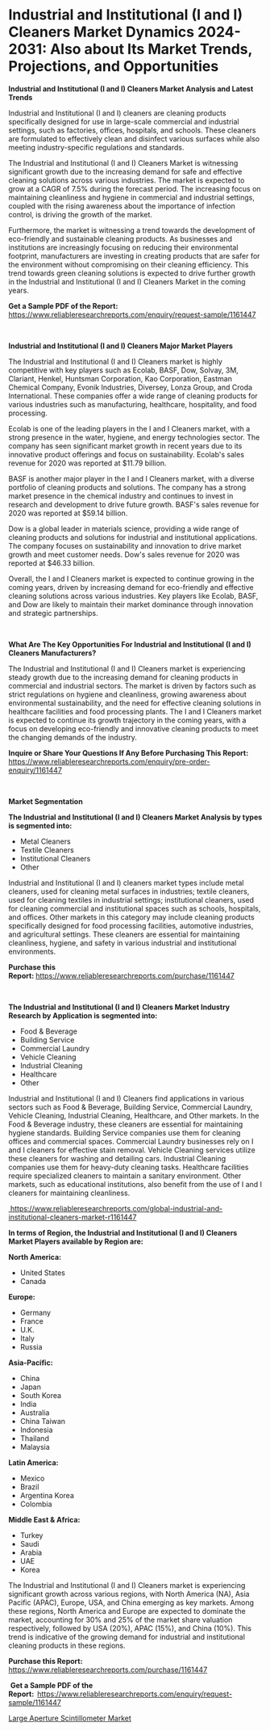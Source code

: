 <p><h1>Industrial and Institutional (I and I) Cleaners Market Dynamics 2024-2031: Also about Its Market Trends, Projections, and Opportunities</h1></p><p><strong>Industrial and Institutional (I and I) Cleaners Market Analysis and Latest Trends</strong></p>
<p><p>Industrial and Institutional (I and I) cleaners are cleaning products specifically designed for use in large-scale commercial and industrial settings, such as factories, offices, hospitals, and schools. These cleaners are formulated to effectively clean and disinfect various surfaces while also meeting industry-specific regulations and standards.</p><p>The Industrial and Institutional (I and I) Cleaners Market is witnessing significant growth due to the increasing demand for safe and effective cleaning solutions across various industries. The market is expected to grow at a CAGR of 7.5% during the forecast period. The increasing focus on maintaining cleanliness and hygiene in commercial and industrial settings, coupled with the rising awareness about the importance of infection control, is driving the growth of the market.</p><p>Furthermore, the market is witnessing a trend towards the development of eco-friendly and sustainable cleaning products. As businesses and institutions are increasingly focusing on reducing their environmental footprint, manufacturers are investing in creating products that are safer for the environment without compromising on their cleaning efficiency. This trend towards green cleaning solutions is expected to drive further growth in the Industrial and Institutional (I and I) Cleaners Market in the coming years.</p></p>
<p><strong>Get a Sample PDF of the Report:&nbsp;</strong> <a href="https://www.reliableresearchreports.com/enquiry/request-sample/1161447">https://www.reliableresearchreports.com/enquiry/request-sample/1161447</a></p>
<p>&nbsp;</p>
<p><strong>Industrial and Institutional (I and I) Cleaners Major Market Players</strong></p>
<p><p>The Industrial and Institutional (I and I) Cleaners market is highly competitive with key players such as Ecolab, BASF, Dow, Solvay, 3M, Clariant, Henkel, Huntsman Corporation, Kao Corporation, Eastman Chemical Company, Evonik Industries, Diversey, Lonza Group, and Croda International. These companies offer a wide range of cleaning products for various industries such as manufacturing, healthcare, hospitality, and food processing.</p><p>Ecolab is one of the leading players in the I and I Cleaners market, with a strong presence in the water, hygiene, and energy technologies sector. The company has seen significant market growth in recent years due to its innovative product offerings and focus on sustainability. Ecolab's sales revenue for 2020 was reported at $11.79 billion.</p><p>BASF is another major player in the I and I Cleaners market, with a diverse portfolio of cleaning products and solutions. The company has a strong market presence in the chemical industry and continues to invest in research and development to drive future growth. BASF's sales revenue for 2020 was reported at $59.14 billion.</p><p>Dow is a global leader in materials science, providing a wide range of cleaning products and solutions for industrial and institutional applications. The company focuses on sustainability and innovation to drive market growth and meet customer needs. Dow's sales revenue for 2020 was reported at $46.33 billion.</p><p>Overall, the I and I Cleaners market is expected to continue growing in the coming years, driven by increasing demand for eco-friendly and effective cleaning solutions across various industries. Key players like Ecolab, BASF, and Dow are likely to maintain their market dominance through innovation and strategic partnerships.</p></p>
<p>&nbsp;</p>
<p><strong>What Are The Key Opportunities For Industrial and Institutional (I and I) Cleaners Manufacturers?</strong></p>
<p><p>The Industrial and Institutional (I and I) Cleaners market is experiencing steady growth due to the increasing demand for cleaning products in commercial and industrial sectors. The market is driven by factors such as strict regulations on hygiene and cleanliness, growing awareness about environmental sustainability, and the need for effective cleaning solutions in healthcare facilities and food processing plants. The I and I Cleaners market is expected to continue its growth trajectory in the coming years, with a focus on developing eco-friendly and innovative cleaning products to meet the changing demands of the industry.</p></p>
<p><strong>Inquire or Share Your Questions If Any Before Purchasing This Report:</strong> <a href="https://www.reliableresearchreports.com/enquiry/pre-order-enquiry/1161447">https://www.reliableresearchreports.com/enquiry/pre-order-enquiry/1161447</a></p>
<p>&nbsp;</p>
<p><strong>Market Segmentation</strong></p>
<p><strong>The Industrial and Institutional (I and I) Cleaners Market Analysis by types is segmented into:</strong></p>
<p><ul><li>Metal Cleaners</li><li>Textile Cleaners</li><li>Institutional Cleaners</li><li>Other</li></ul></p>
<p><p>Industrial and Institutional (I and I) cleaners market types include metal cleaners, used for cleaning metal surfaces in industries; textile cleaners, used for cleaning textiles in industrial settings; institutional cleaners, used for cleaning commercial and institutional spaces such as schools, hospitals, and offices. Other markets in this category may include cleaning products specifically designed for food processing facilities, automotive industries, and agricultural settings. These cleaners are essential for maintaining cleanliness, hygiene, and safety in various industrial and institutional environments.</p></p>
<p><strong>Purchase this Report:&nbsp;</strong><a href="https://www.reliableresearchreports.com/purchase/1161447">https://www.reliableresearchreports.com/purchase/1161447</a></p>
<p>&nbsp;</p>
<p><strong>The Industrial and Institutional (I and I) Cleaners Market Industry Research by Application is segmented into:</strong></p>
<p><ul><li>Food & Beverage</li><li>Building Service</li><li>Commercial Laundry</li><li>Vehicle Cleaning</li><li>Industrial Cleaning</li><li>Healthcare</li><li>Other</li></ul></p>
<p><p>Industrial and Institutional (I and I) Cleaners find applications in various sectors such as Food & Beverage, Building Service, Commercial Laundry, Vehicle Cleaning, Industrial Cleaning, Healthcare, and Other markets. In the Food & Beverage industry, these cleaners are essential for maintaining hygiene standards. Building Service companies use them for cleaning offices and commercial spaces. Commercial Laundry businesses rely on I and I cleaners for effective stain removal. Vehicle Cleaning services utilize these cleaners for washing and detailing cars. Industrial Cleaning companies use them for heavy-duty cleaning tasks. Healthcare facilities require specialized cleaners to maintain a sanitary environment. Other markets, such as educational institutions, also benefit from the use of I and I cleaners for maintaining cleanliness.</p></p>
<p><a href="https://www.reliableresearchreports.com/global-industrial-and-institutional-cleaners-market-r1161447">&nbsp;https://www.reliableresearchreports.com/global-industrial-and-institutional-cleaners-market-r1161447</a></p>
<p><strong>In terms of Region, the Industrial and Institutional (I and I) Cleaners Market Players available by Region are:</strong></p>
<p>
    <p> <strong> North America: </strong>
        <ul>
            <li>United States</li>
            <li>Canada</li>
        </ul>
        </p> 
    <p> <strong> Europe: </strong>
        <ul>
            <li>Germany</li>
            <li>France</li>
            <li>U.K.</li>
            <li>Italy</li>
            <li>Russia</li>
        </ul>
        </p> 
    <p> <strong> Asia-Pacific: </strong>
        <ul>
            <li>China</li>
            <li>Japan</li>
            <li>South Korea</li>
            <li>India</li>
            <li>Australia</li>
            <li>China Taiwan</li>
            <li>Indonesia</li>
            <li>Thailand</li>
            <li>Malaysia</li>
        </ul>
        </p> 
    <p> <strong> Latin America: </strong>
        <ul>
            <li>Mexico</li>
            <li>Brazil</li>
            <li>Argentina Korea</li>
            <li>Colombia</li>
        </ul>
        </p> 
    <p> <strong> Middle East & Africa: </strong>
        <ul>
            <li>Turkey</li>
            <li>Saudi</li>
            <li>Arabia</li>
            <li>UAE</li>
            <li>Korea</li>
        </ul>
    </p>
    </p>
<p><p>The Industrial and Institutional (I and I) Cleaners market is experiencing significant growth across various regions, with North America (NA), Asia Pacific (APAC), Europe, USA, and China emerging as key markets. Among these regions, North America and Europe are expected to dominate the market, accounting for 30% and 25% of the market share valuation respectively, followed by USA (20%), APAC (15%), and China (10%). This trend is indicative of the growing demand for industrial and institutional cleaning products in these regions.</p></p>
<p><strong>Purchase this Report: </strong><a href="https://www.reliableresearchreports.com/purchase/1161447">https://www.reliableresearchreports.com/purchase/1161447</a></p>
<p>&nbsp;<strong>Get a Sample PDF of the Report:&nbsp;&nbsp;</strong><a href="https://www.reliableresearchreports.com/enquiry/request-sample/1161447">https://www.reliableresearchreports.com/enquiry/request-sample/1161447</a></p>
<p><strong></strong></p>
<p><p><a href="https://view.publitas.com/reportprime-1/large-aperture-scintillometer-market-investigation-industry-evolution-and-forecast-till-2031/">Large Aperture Scintillometer Market</a></p></p>
